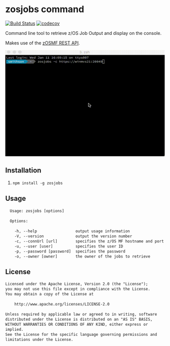 # zosjobs command

[![Build Status](https://travis-ci.org/crshnburn/zosjobs.svg?branch=master)](https://travis-ci.org/crshnburn/zosjobs)
[![codecov](https://codecov.io/gh/crshnburn/zosjobs/branch/master/graph/badge.svg)](https://codecov.io/gh/crshnburn/zosjobs)

Command line tool to retrieve z/OS Job Output and display on the console.

Makes use of the [zOSMF REST API](https://www.ibm.com/support/knowledgecenter/SSLTBW_2.1.0/com.ibm.zos.v2r1.izua700/IZUHPINFO_API_RESTJOBS.htm).

![zosjobs example](doc/zosjobs.gif)

## Installation

1. `npm install -g zosjobs`

## Usage

```text
  Usage: zosjobs [options]

  Options:

    -h, --help                 output usage information
    -V, --version              output the version number
    -c, --connUrl [url]        specifies the z/OS MF hostname and port
    -u, --user [user]          specifies the user ID
    -p, --password [password]  specifies the password
    -o, --owner [owner]        the owner of the jobs to retrieve
```

## License

```text
Licensed under the Apache License, Version 2.0 (the "License");
you may not use this file except in compliance with the License.
You may obtain a copy of the License at

    http://www.apache.org/licenses/LICENSE-2.0

Unless required by applicable law or agreed to in writing, software
distributed under the License is distributed on an "AS IS" BASIS,
WITHOUT WARRANTIES OR CONDITIONS OF ANY KIND, either express or implied.
See the License for the specific language governing permissions and
limitations under the License.
```